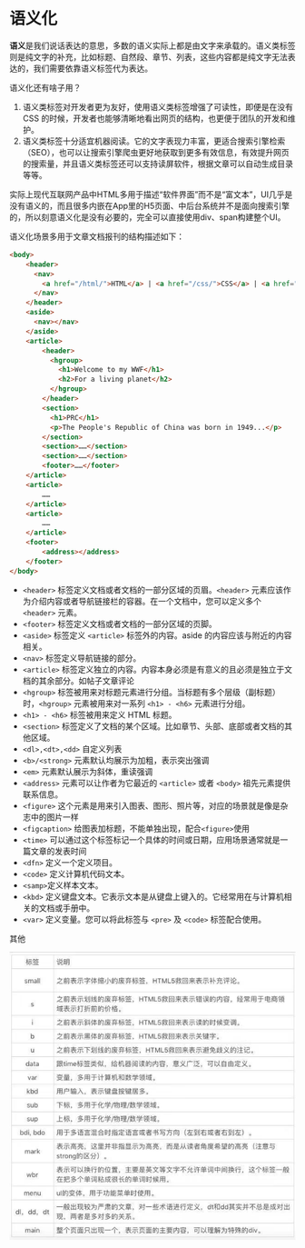 # 语义化

**语义**是我们说话表达的意思，多数的语义实际上都是由文字来承载的。语义类标签则是纯文字的补充，比如标题、自然段、章节、列表，这些内容都是纯文字无法表达的，我们需要依靠语义标签代为表达。

语义化还有啥子用？

1. 语义类标签对开发者更为友好，使用语义类标签增强了可读性，即便是在没有 CSS 的时候，开发者也能够清晰地看出网页的结构，也更便于团队的开发和维护。
2. 语义类标签十分适宜机器阅读。它的文字表现力丰富，更适合搜索引擎检索（SEO），也可以让搜索引擎爬虫更好地获取到更多有效信息，有效提升网页的搜索量，并且语义类标签还可以支持读屏软件，根据文章可以自动生成目录等等。

实际上现代互联网产品中HTML多用于描述“软件界面”而不是“富文本”，UI几乎是没有语义的，而且很多内嵌在App里的H5页面、中后台系统并不是面向搜索引擎的，所以刻意语义化是没有必要的，完全可以直接使用div、span构建整个UI。

语义化场景多用于文章文档报刊的结构描述如下：

```html
<body>
    <header>
      <nav>
        <a href="/html/">HTML</a> | <a href="/css/">CSS</a> | <a href="/js/">JavaScript</a>
      </nav>
    </header>
    <aside>
      <nav></nav>
    </aside>
    <article>
        <header>
          <hgroup>
            <h1>Welcome to my WWF</h1>
            <h2>For a living planet</h2>
          </hgroup>
        </header>
        <section>
          <h1>PRC</h1>
          <p>The People's Republic of China was born in 1949...</p>
        </section>
        <section>……</section>
        <section>……</section>
        <footer>……</footer>
    </article>
    <article>
        ……
    </article>
    <article>
        ……
    </article>
    <footer>
        <address></address>
    </footer>
</body>
```

- `<header>` 标签定义文档或者文档的一部分区域的页眉。`<header>` 元素应该作为介绍内容或者导航链接栏的容器。在一个文档中，您可以定义多个 `<header>` 元素。
- `<footer>` 标签定义文档或者文档的一部分区域的页脚。
- `<aside>` 标签定义 `<article>` 标签外的内容。aside 的内容应该与附近的内容相关。
- `<nav>` 标签定义导航链接的部分。
- `<article>` 标签定义独立的内容。内容本身必须是有意义的且必须是独立于文档的其余部分。如帖子文章评论
- `<hgroup>` 标签被用来对标题元素进行分组。当标题有多个层级（副标题）时，`<hgroup>` 元素被用来对一系列 `<h1> - <h6>` 元素进行分组。
- `<h1> - <h6>` 标签被用来定义 HTML 标题。
- `<section>` 标签定义了文档的某个区域。比如章节、头部、底部或者文档的其他区域。
- `<dl>,<dt>,<dd>` 自定义列表
- `<b>/<strong>` 元素默认均展示为加粗，表示突出强调
- `<em>` 元素默认展示为斜体，重读强调
- `<address>` 元素可以让作者为它最近的 `<article>` 或者 `<body>` 祖先元素提供联系信息。
- `<figure>` 这个元素是用来引入图表、图形、照片等，对应的场景就是像是杂志中的图片一样
- `<figcaption>` 给图表加标题，不能单独出现，配合`<figure>`使用
- `<time>` 可以通过这个标签标记一个具体的时间或日期，应用场景通常就是一篇文章的发表时间
- `<dfn>`	定义一个定义项目。
- `<code>` 定义计算机代码文本。
- `<samp>`定义样本文本。
- `<kbd>`	定义键盘文本。它表示文本是从键盘上键入的。它经常用在与计算机相关的文档或手册中。
- `<var>`	定义变量。您可以将此标签与 `<pre>` 及 `<code>` 标签配合使用。

其他

![](img/smantictags.jpeg)
